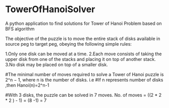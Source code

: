 # TowerOfHanoiSolver
A python application to find solutions for Tower of Hanoi  Problem based on BFS algorithm

The objective of the puzzle is to move the entire stack of disks available in source peg to target peg, obeying the following simple rules:

1.Only one disk can be moved at a time.
2.Each move consists of taking the upper disk from one of the stacks and placing it on top of another stack.
3.No disk may be placed on top of a smaller disk.

#The minimal number of moves required to solve a Tower of Hanoi puzzle is 2^n − 1, where n is the number of disks.
i.e #If  n represents number of disks ,then Hanoi(n)=2^n-1

#With 3 disks, the puzzle can be solved in 7 moves.
No. of moves = ((2 * 2 * 2 ) - 1)
             = (8 -1)
             = 7
